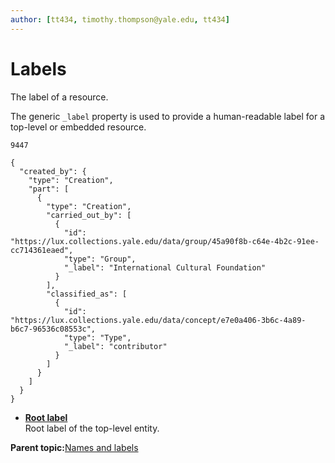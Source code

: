 ```yaml
---
author: [tt434, timothy.thompson@yale.edu, tt434]
---
```


# Labels

The label of a resource.

The generic `_label` property is used to provide a human-readable label for a top-level or embedded resource.

`9447`

```
{
  "created_by": {
    "type": "Creation",
    "part": [      
      {
        "type": "Creation",
        "carried_out_by": [
          {
            "id": "https://lux.collections.yale.edu/data/group/45a90f8b-c64e-4b2c-91ee-cc714361eaed",
            "type": "Group",
            "_label": "International Cultural Foundation"
          }
        ],
        "classified_as": [
          {
            "id": "https://lux.collections.yale.edu/data/concept/e7e0a406-3b6c-4a89-b6c7-96536c08553c",
            "type": "Type",
            "_label": "contributor"
          }
        ]
      }
    ]
  }
}
```

-   **[Root label](../../tasks/names-and-labels/root_label.md)**  
Root label of the top-level entity.

**Parent topic:**[Names and labels](../../concepts/names_and_labels.md)

